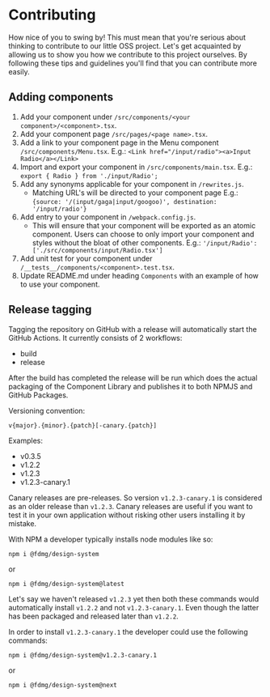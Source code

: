 # Contributing

How nice of you to swing by!
This must mean that you're serious about thinking to contribute to our little OSS project.
Let's get acquainted by allowing us to show you how we contribute to this project ourselves.
By following these tips and guidelines you'll find that you can contribute more easily.

## Adding components

1. Add your component under `/src/components/<your component>/<component>.tsx`.
1. Add your component page `/src/pages/<page name>.tsx`.
1. Add a link to your component page in the Menu component `/src/components/Menu.tsx`.
   E.g.: `<Link href="/input/radio"><a>Input Radio</a></Link>`
1. Import and export your component in `/src/components/main.tsx`.
   E.g.: `export { Radio } from './input/Radio';`
1. Add any synonyms applicable for your component in `/rewrites.js`.
    - Matching URL's will be directed to your component page
      E.g.: `{source: '/(input/gaga|input/googoo)', destination: '/input/radio'}`
1. Add entry to your component in `/webpack.config.js`.
    - This will ensure that your component will be exported as an atomic component. Users can choose to only import your component and styles without the bloat of other components.
      E.g.: `'/input/Radio': ['./src/components/input/Radio.tsx']`
1. Add unit test for your component under `/__tests__/components/<component>.test.tsx`.
1. Update README.md under heading `Components` with an example of how to use your component.

## Release tagging

Tagging the repository on GitHub with a release will automatically start the GitHub Actions. It currently consists of 2 workflows:

-   build
-   release

After the build has completed the release will be run which does the actual packaging of the Component Library and publishes it to both NPMJS and GitHub Packages.

Versioning convention:

`v{major}.{minor}.{patch}[-canary.{patch}]`

Examples:

-   v0.3.5
-   v1.2.2
-   v1.2.3
-   v1.2.3-canary.1

Canary releases are pre-releases. So version `v1.2.3-canary.1` is considered as an older release than `v1.2.3`. Canary releases are useful if you want to test it in your own application without risking other users installing it by mistake.

With NPM a developer typically installs node modules like so:

`npm i @fdmg/design-system`

or

`npm i @fdmg/design-system@latest`

Let's say we haven't released `v1.2.3` yet then both these commands would automatically install `v1.2.2` and not `v1.2.3-canary.1`. Even though the latter has been packaged and released later than `v1.2.2`.

In order to install `v1.2.3-canary.1` the developer could use the following commands:

`npm i @fdmg/design-system@v1.2.3-canary.1`

or

`npm i @fdmg/design-system@next`
